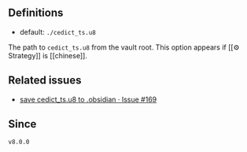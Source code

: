 ## Definitions

- default: `./cedict_ts.u8`

The path to `cedict_ts.u8` from the vault root. This option appears if [[⚙️ Strategy]] is [[chinese]].

## Related issues

- [save cedict\_ts\.u8 to \.obsidian · Issue \#169](https://github.com/tadashi-aikawa/obsidian-various-complements-plugin/issues/169)

## Since

`v8.0.0`
